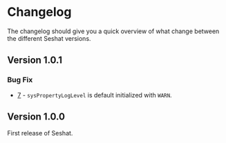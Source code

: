 # Changelog

The changelog should give you a quick overview of what change between the different Seshat versions.

## Version 1.0.1

### Bug Fix

- [7](https://github.com/FHOOEAIST/seshat/issues/7) - `sysPropertyLogLevel` is default initialized with `WARN`.

## Version 1.0.0

First release of Seshat.